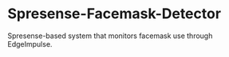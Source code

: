 # Spresense-Facemask-Detector
 Spresense-based system that monitors facemask use through EdgeImpulse.
